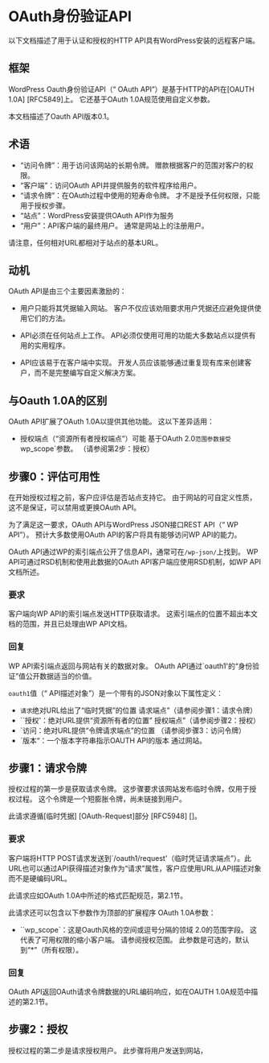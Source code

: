 # OAuth身份验证API
以下文档描述了用于认证和授权的HTTP API具有WordPress安装的远程客户端。

## 框架
WordPress Oauth身份验证API（“ OAuth API”）是基于HTTP的API在[OAUTH 1.0A] [RFC5849]上。 它还基于OAuth 1.0A规范使用自定义参数。

本文档描述了Oauth API版本0.1。

## 术语
* “访问令牌”：用于访问该网站的长期令牌。 赠款根据客户的范围对客户的权限。
* “客户端”：访问OAuth API并提供服务的软件程序给用户。
* “请求令牌”：在OAuth过程中使用的短寿命令牌。 才不是授予任何权限，只能用于授权步骤。
* “站点”：WordPress安装提供OAuth API作为服务
* “用户”：API客户端的最终用户。 通常是网站上的注册用户。

请注意，任何相对URL都相对于站点的基本URL。

## 动机
OAuth API是由三个主要因素激励的：

* 用户只能将其凭据输入网站。 客户不仅应该劝阻要求用户凭据还应避免提供使用它们的方法。

* API必须在任何站点上工作。 API必须仅使用可用的功能大多数站点以提供有用的实用程序。

* API应该易于在客户端中实现。 开发人员应该能够通过重复现有库来创建客户，而不是完整编写自定义解决方案。

## 与Oauth 1.0A的区别
OAuth API扩展了OAuth 1.0A以提供其他功能。 这以下差异适用：

* 授权端点（“资源所有者授权端点”）可能
   基于OAuth 2.0`范围参数接受`wp_scope`参数。
   （请参阅第2步：授权）

## 步骤0：评估可用性
在开始授权过程之前，客户应评估是否站点支持它。 由于网站的可自定义性质，这不是保证，可以禁用或更换OAuth API。

为了满足这一要求，OAuth API与WordPress JSON接口REST API（“ WP API”）。 预计大多数使用OAuth API的客户将具有能够访问WP API的能力。

OAuth API通过WP的索引端点公开了信息API，通常可在`/wp-json/`上找到。 WP API可通过RSD机制和使用此数据的OAuth API客户端应使用RSD机制，如WP API文档所述。

### 要求
客户端向WP API的索引端点发送HTTP获取请求。 这索引端点的位置不超出本文档的范围，并且已处理由WP API文档。

### 回复
WP API索引端点返回与网站有关的数据对象。
OAuth API通过`oauth1'的“身份验证”值公开数据适当的价值。

`oauth1`值（“ API描述对象”）是一个带有的JSON对象以下属性定义：

* `请求`绝对URL给出了“临时凭据”的位置
   请求端点”（请参阅步骤1：请求令牌）
* ``授权'：绝对URL提供“资源所有者的位置”
   授权端点”（请参阅步骤2：授权）
* `访问：绝对URL提供“令牌请求端点”的位置
   （请参阅步骤3：访问令牌）
* `版本“：一个版本字符串指示OAUTH API的版本
   通过网站。

## 步骤1：请求令牌
授权过程的第一步是获取请求令牌。 这步骤要求该网站发布临时令牌，仅用于授权过程。 这个令牌是一个短膨胀令牌，尚未链接到用户。

此请求遵循[临时凭据] [OAuth-Request]部分
[RFC5948] []。

### 要求
客户端将HTTP POST请求发送到`/oauth1/request'（临时凭证请求端点”）。此URL也可以通过API获得描述对象作为“请求”属性，客户应使用URL从API描述对象而不是硬编码URL。

此请求应如OAuth 1.0A中所述的格式匹配规范，第2.1节。

此请求还可以包含以下参数作为顶部的扩展程序
OAuth 1.0A参数：

* ``wp_scope`：这是Oauth风格的空间或逗号分隔的领域
   2.0的范围字段。 这代表了可用权限的缩小客户端。 请参阅授权范围。 此参数是可选的，默认到“*”（所有权限）。

### 回复
OAuth API返回OAuth请求令牌数据的URL编码响应，如在OAUTH 1.0A规范中描述的第2.1节。

## 步骤2：授权
授权过程的第二步是请求授权用户。 此步骤将用户发送到网站，
